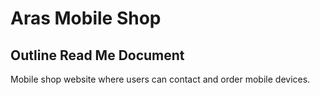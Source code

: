 # Aras Mobile Shop 
## Outline Read Me Document 
Mobile shop website where users can contact and order mobile devices. 
